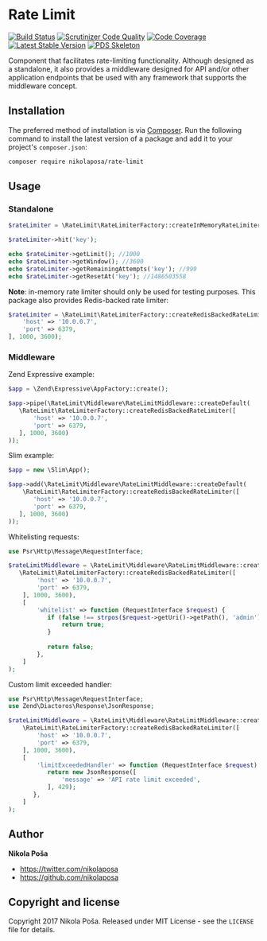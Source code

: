 # Rate Limit

[![Build Status](https://travis-ci.org/nikolaposa/rate-limit.svg?branch=master)](https://travis-ci.org/nikolaposa/rate-limit)
[![Scrutinizer Code Quality](https://scrutinizer-ci.com/g/nikolaposa/rate-limit/badges/quality-score.png?b=master)](https://scrutinizer-ci.com/g/nikolaposa/rate-limit/?branch=master)
[![Code Coverage](https://scrutinizer-ci.com/g/nikolaposa/rate-limit/badges/coverage.png?b=master)](https://scrutinizer-ci.com/g/nikolaposa/rate-limit/?branch=master)
[![Latest Stable Version](https://poser.pugx.org/nikolaposa/rate-limit/v/stable)](https://packagist.org/packages/nikolaposa/rate-limit)
[![PDS Skeleton](https://img.shields.io/badge/pds-skeleton-blue.svg)](https://github.com/php-pds/skeleton)

Component that facilitates rate-limiting functionality. Although designed as a standalone, it also provides a middleware designed for API and/or other application endpoints that be used with any framework that supports the middleware concept.

## Installation

The preferred method of installation is via [Composer](http://getcomposer.org/). Run the following
command to install the latest version of a package and add it to your project's `composer.json`:

```bash
composer require nikolaposa/rate-limit
```

## Usage

### Standalone

```php
$rateLimiter = \RateLimit\RateLimiterFactory::createInMemoryRateLimiter(1000, 3600);

$rateLimiter->hit('key');

echo $rateLimiter->getLimit(); //1000
echo $rateLimiter->getWindow(); //3600
echo $rateLimiter->getRemainingAttempts('key'); //999
echo $rateLimiter->getResetAt('key'); //1486503558
```

**Note**: in-memory rate limiter should only be used for testing purposes. This package also provides Redis-backed rate limiter:

```php
$rateLimiter = \RateLimit\RateLimiterFactory::createRedisBackedRateLimiter([
    'host' => '10.0.0.7',
    'port' => 6379,
], 1000, 3600);
```

### Middleware

Zend Expressive example:

```php
$app = \Zend\Expressive\AppFactory::create();

$app->pipe(\RateLimit\Middleware\RateLimitMiddleware::createDefault(
   \RateLimit\RateLimiterFactory::createRedisBackedRateLimiter([
       'host' => '10.0.0.7',
       'port' => 6379,
   ], 1000, 3600)
));
```

Slim example:

```php
$app = new \Slim\App();

$app->add(\RateLimit\Middleware\RateLimitMiddleware::createDefault(
    \RateLimit\RateLimiterFactory::createRedisBackedRateLimiter([
       'host' => '10.0.0.7',
       'port' => 6379,
   ], 1000, 3600)
));
```

Whitelisting requests:

```php
use Psr\Http\Message\RequestInterface;

$rateLimitMiddleware = \RateLimit\Middleware\RateLimitMiddleware::createDefault(
   \RateLimit\RateLimiterFactory::createRedisBackedRateLimiter([
        'host' => '10.0.0.7',
        'port' => 6379,
    ], 1000, 3600),
    [
        'whitelist' => function (RequestInterface $request) {
           if (false !== strpos($request->getUri()->getPath(), 'admin')) {
               return true;
           }
         
           return false;
        },
    ]
);
```

Custom limit exceeded handler:

```php
use Psr\Http\Message\RequestInterface;
use Zend\Diactoros\Response\JsonResponse;

$rateLimitMiddleware = \RateLimit\Middleware\RateLimitMiddleware::createDefault(
    \RateLimit\RateLimiterFactory::createRedisBackedRateLimiter([
        'host' => '10.0.0.7',
        'port' => 6379,
    ], 1000, 3600),
    [
        'limitExceededHandler' => function (RequestInterface $request) {
           return new JsonResponse([
               'message' => 'API rate limit exceeded',
           ], 429);
       },
    ]
);
```

## Author

**Nikola Poša**

* https://twitter.com/nikolaposa
* https://github.com/nikolaposa

## Copyright and license

Copyright 2017 Nikola Poša. Released under MIT License - see the `LICENSE` file for details.
